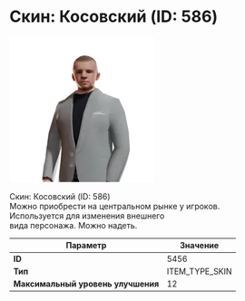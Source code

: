 # Скин: Косовский (ID: 586)

![Item Image](../img/5456.webp?raw=true)

Скин: Косовский (ID: 586)<br>Можно приобрести на центральном рынке у игроков.<br>Используется для изменения внешнего<br>вида персонажа. Можно надеть.


| Параметр | Значение |
|----------|----------|
| **ID** | 5456 |
| **Тип** | ITEM_TYPE_SKIN |
| **Максимальный уровень улучшения** | 12 |

